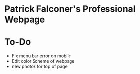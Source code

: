 # Patrick Falconer's Professional Webpage

# To-Do
  * Fix menu bar error on mobile
  * Edit color Scheme of webpage
  * new photos for top of page